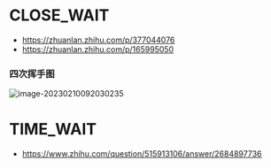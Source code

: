 # CLOSE_WAIT

- https://zhuanlan.zhihu.com/p/377044076
- https://zhuanlan.zhihu.com/p/165995050



### 四次挥手图

![image-20230210092030235](https://oss-kelvinvan.oss-cn-chengdu.aliyuncs.com/img/image-20230210092030235.png)



# TIME_WAIT

- https://www.zhihu.com/question/515913106/answer/2684897736